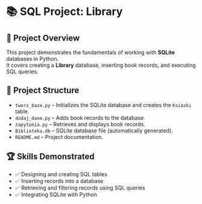 # 📚 SQL Project: Library

## 🎯 Project Overview
This project demonstrates the fundamentals of working with **SQLite** databases in Python.  
It covers creating a **Library** database, inserting book records, and executing SQL queries.  

## 📁 Project Structure
- `tworz_baze.py` – Initializes the SQLite database and creates the `Ksiazki` table.  
- `dodaj_dane.py` – Adds book records to the database.  
- `zapytania.py` – Retrieves and displays book records.  
- `Biblioteka.db` – SQLite database file (automatically generated).  
- `README.md` – Project documentation.  

## 🏆 Skills Demonstrated
- ✅ Designing and creating SQL tables  
- ✅ Inserting records into a database  
- ✅ Retrieving and filtering records using SQL queries  
- ✅ Integrating SQLite with Python  
